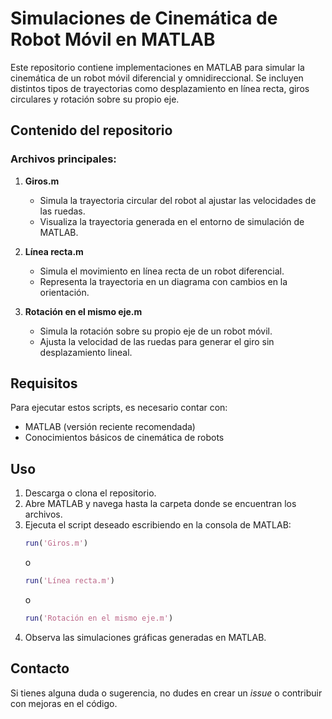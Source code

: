 # Simulaciones de Cinemática de Robot Móvil en MATLAB

Este repositorio contiene implementaciones en MATLAB para simular la cinemática de un robot móvil diferencial y omnidireccional. Se incluyen distintos tipos de trayectorias como desplazamiento en línea recta, giros circulares y rotación sobre su propio eje.

## Contenido del repositorio

### Archivos principales:

1. **Giros.m**  
   - Simula la trayectoria circular del robot al ajustar las velocidades de las ruedas.  
   - Visualiza la trayectoria generada en el entorno de simulación de MATLAB.

2. **Línea recta.m**  
   - Simula el movimiento en línea recta de un robot diferencial.  
   - Representa la trayectoria en un diagrama con cambios en la orientación.

3. **Rotación en el mismo eje.m**  
   - Simula la rotación sobre su propio eje de un robot móvil.  
   - Ajusta la velocidad de las ruedas para generar el giro sin desplazamiento lineal.

## Requisitos

Para ejecutar estos scripts, es necesario contar con:
- MATLAB (versión reciente recomendada)
- Conocimientos básicos de cinemática de robots

## Uso

1. Descarga o clona el repositorio.
2. Abre MATLAB y navega hasta la carpeta donde se encuentran los archivos.
3. Ejecuta el script deseado escribiendo en la consola de MATLAB:
   ```matlab
   run('Giros.m')
   ```
   o
   ```matlab
   run('Línea recta.m')
   ```
   o
   ```matlab
   run('Rotación en el mismo eje.m')
   ```
4. Observa las simulaciones gráficas generadas en MATLAB.

## Contacto
Si tienes alguna duda o sugerencia, no dudes en crear un *issue* o contribuir con mejoras en el código.

